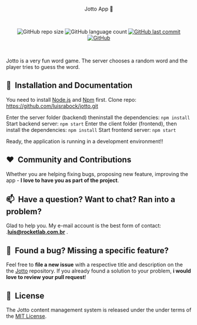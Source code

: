 
<br/>
<p align="center">
    Jotto App 👋
</p>

<br/>
<p align="center">
    <img alt="GitHub repo size" src="https://img.shields.io/github/repo-size/luisrabock/jotto?style=flat-square">
       <img alt="GitHub language count" src="https://img.shields.io/github/languages/count/luisrabock/jotto?style=flat-square">
    <a href="" target="_blank">
        <img alt="GitHub last commit" src="https://img.shields.io/github/last-commit/luisrabock/jotto?color=blue&style=flat-square">
    </a>
    <a href="https://github.com/sulu/sulu/actions" target="_blank">
       <img alt="GitHub" src="https://img.shields.io/github/license/luisrabock/jotto?color=blue&style=flat-square">
    </a>
</p>
<br/>


Jotto is a very fun word game. The server chooses a random word and the player tries to guess the word.



## 🚀&nbsp; Installation and Documentation

You need to install  [Node.js](https://nodejs.org/en/download/)  and  [Npm]([https://www.npmjs.com/](https://www.npmjs.com/))  first.
Clone repo: https://github.com/luisrabock/jotto.git

Enter the server folder (backend) theninstall the dependencies:
```npm install```
Start backend server:
```npm start```
Enter the client folder (frontend),  then install the dependencies:
```npm install```
Start frontend server:
```npm start```

Ready, the application is running in a development environment!!
## ❤️&nbsp; Community and Contributions

Whether you are helping fixing bugs, proposing new feature, improving the app - **I love to have you as part of the project**.


## 📫&nbsp; Have a question? Want to chat? Ran into a problem?

  
Glad to help you. My e-mail account is the best form of contact: .**luis@rocketlab.com.br** .


## 🤝&nbsp; Found a bug? Missing a specific feature?

Feel free to **file a new issue** with a respective title and description on the the [Jotto](https://github.com/luisrabock/jotto/issues) repository. If you already found a solution to your problem, **i would love to review your pull request**!

## 📘&nbsp; License
The Jotto content management system is released under the under terms of the [MIT License](LICENSE).